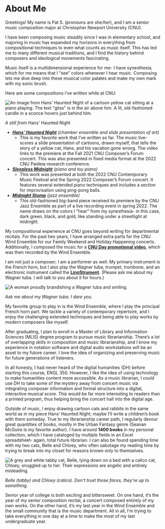 # About Me

Greetings! My name is Pat S. (pronouns are _she/her_), and I am a senior music composition major at Christopher Newport University (CNU). 

I have been composing music steadily since I was in elementary school, and majoring in music has expanded my horizons in everything from compositional techniques to even what counts as music itself. This has led me to many different musical traditions, and I find the history behind composers and ideological movements fascinating. 

Music itself is a multidimensional experience for me- I have synesthesia, which for me means that I “see” colors whenever I hear music. Composing lets me dive deep into these musical color palates and make my own mark with my sonic brush.

Here are some compositions I’ve written while at CNU:

![An image from Hans' Haunted Night of a cartoon yellow cat sitting at a piano playing. The text "gliss" is in the air above him. A lit, old-fashioned candle in a sconce hovers just behind him.](https://PRSengl350.github.io/PRS-ENGL-350/images/Hans_at_Piano.jpeg) 

_A still from_ Hans' Haunted Night


* [**_Hans’ Haunted Night_**](https://youtu.be/X9YBH0A-9pM?t=3052) _(chamber ensemble and slide presentation of art)_ 
  * This is my favorite work that I’ve written so far. The music live-scores a slide presentation of cartoons, drawn myself, that tells the story of a yellow cat, Hans, and his vacation gone wrong. The video links to the premiere at the Fall 2021 CNU Composer’s Forum concert. This was also presented in fixed media format at the 2022 CNU Paideia research conference.
* [**_Sleepless Midnight_**](https://youtu.be/CZymLyegvP4?t=511) _(piano and toy piano)_ 
  * This work was presented at both the 2022 CNU Contemporary Music Festival and the Spring 2022 Composer’s Forum concert. It features several extended piano techniques and includes a section for improvisation using ping-pong balls.
* [**_Midnight Stomp_**](https://youtu.be/YqqlWdUmD90?t=107) _(jazz ensemble)_ 
  * This old-fashioned big-band piece received its premiere by the CNU Jazz Ensemble as part of a live recording event in spring 2022. The name draws on the colors I “hear” from my synesthesia- in this case, dark green, black, and gold, like standing under a streetlight at midnight.

My compositional experience at CNU goes beyond writing for departmental recitals. For the past two years, I have arranged extra parts for the CNU Wind Ensemble for our Family Weekend and Holiday Happening concerts. Additionally, I composed the music for a [**CNU Day promotional video**](https://www.facebook.com/christophernewportuniversity/videos/goooooooood-morning-captains-its-cnu-day/695851071599575/ ), which was then recorded by the Wind Ensemble.

I am not just a composer; I am a performer as well. My primary instrument is the French horn, but I also play the Wagner tuba, trumpet, trombone, and an electronic instrument called the [**LinnStrument**](https://www.rogerlinndesign.com/linnstrument). (Please ask me about my Wagner tuba. I will talk to you about it for hours.)

![A woman proudly brandishing a Wagner tuba and smiling.](https://PRSengl350.github.io/PRS-ENGL-350/images/Me_and_Wagner_Tuba.jpeg) 

_Ask me about my Wagner tuba. I dare you._


My favorite group to play in is the Wind Ensemble, where I play the principal French horn part. We tackle a variety of contemporary repertoire, and I enjoy the challenging extended techniques and being able to play works by modern composers like myself.

After graduating, I plan to enroll in a Master of Library and Information Sciences (MLIS) degree program to pursue music librarianship. There’s a lot of overlapping skills in composition and music librarianship, and I know my experience in notation software and digital audio workstations will be an asset to my future career. I love the idea of organizing and preserving music for future generations of listeners.

In all honesty, I had never heard of the digital humanities (DH) before starting this course, ENGL 350. However, I like the idea of using technology to make humanities content more accessible. As a music librarian, I could use DH to take some of the mystery away from concert music via integrating composer information and formal structure into a digital, interactive musical score. This would be far more interesting to readers than a printed program, thus helping bring the concert hall into the digital age.

Outside of music, I enjoy drawing cartoon cats and rabbits in the same world as in my piece Hans’ Haunted Night; maybe I’ll write a children’s book with them someday. True to my librarianship career path, I regularly devour great quantities of books, mostly in the Urban Fantasy genre (Seanan McGuire is my favorite author). I have around **1400 books** in my personal collection, which I have cataloged by multiple fields in an Excel spreadsheet- again, total future librarian. I can also be found spending time with my two cats, Belle and Chloey, who often sabotage my reading time by trying to break into my closet for reasons known only to themselves.

![A grey and white tabby cat, Belle, lying down on a bed with a calico cat, Chloey, snuggled up to her. Their expressions are angelic and entirely misleading.](https://PRSengl350.github.io/PRS-ENGL-350/images/Belle_and_Chloey.jpeg) 

_Belle (tabby) and Chloey (calico). Don't trust those faces, they're up to something._


Senior year of college is both exciting and bittersweet. On one hand, it’s the year of my senior composition recital, a concert composed entirely of my own works. On the other hand, it’s my last year in the Wind Ensemble and the small community that is the music department. All in all, I’m trying to take everything in one day at a time to make the most of my last undergraduate year.

